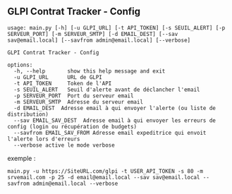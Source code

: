 ## GLPI Contrat Tracker - Config

	usage: main.py [-h] [-u GLPI_URL] [-t API_TOKEN] [-s SEUIL_ALERT] [-p SERVEUR_PORT] [-m SERVEUR_SMTP] [-d EMAIL_DEST] [--sav sav@email.local] [--savfrom admin@email.local] [--verbose]

	GLPI Contrat Tracker - Config

	options:
	  -h, --help       show this help message and exit
	  -u GLPI_URL      URL de GLPI
	  -t API_TOKEN     Token de l'API
	  -s SEUIL_ALERT   Seuil d'alerte avant de déclancher l'email
	  -p SERVEUR_PORT  Port du serveur email
	  -m SERVEUR_SMTP  Adresse du serveur email
	  -d EMAIL_DEST  Adresse email à qui envoyer l'alerte (ou liste de distribution)
	  --sav EMAIL_SAV_DEST  Adresse email à qui envoyer les erreurs de config (login ou récupération de budgets)
      --savfrom EMAIL_SAV_FROM Adresse email expeditrice qui envoit l'alerte lors d'erreurs
      --verbose active le mode verbose
exemple : 

    main.py -u https://SiteURL.com/glpi -t USER_API_TOKEN -s 80 -m srvemail.com -p 25 -d email@email.local --sav sav@email.local --savfrom admin@email.local --verbose